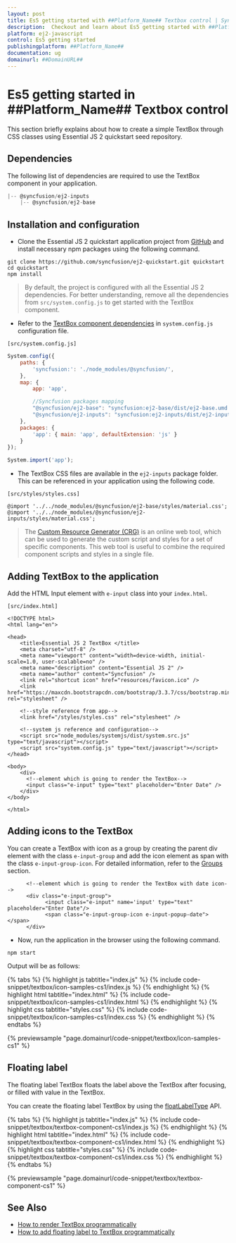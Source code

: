 ```yaml
---
layout: post
title: Es5 getting started with ##Platform_Name## Textbox control | Syncfusion
description:  Checkout and learn about Es5 getting started with ##Platform_Name## Textbox control of Syncfusion Essential JS 2 and more details.
platform: ej2-javascript
control: Es5 getting started 
publishingplatform: ##Platform_Name##
documentation: ug
domainurl: ##DomainURL##
---
```


# Es5 getting started in ##Platform_Name## Textbox control

This section briefly explains about how to create a simple TextBox through CSS classes using Essential JS 2 quickstart seed repository.

## Dependencies

The following list of dependencies are required to use the TextBox component in your application.

```js
|-- @syncfusion/ej2-inputs
    |-- @syncfusion/ej2-base

```

## Installation and configuration

* Clone the Essential JS 2 quickstart application project from [GitHub](https://github.com/syncfusion/ej2-quickstart.git) and install necessary npm packages using the following command.

```
git clone https://github.com/syncfusion/ej2-quickstart.git quickstart
cd quickstart
npm install
```

> By default, the project is configured with all the Essential JS 2 dependencies. For better understanding, remove all the dependencies from
`src/system.config.js` to get started with the TextBox component.

* Refer to the [TextBox component dependencies](#dependencies) in `system.config.js` configuration file.

`[src/system.config.js]`

```js
System.config({
    paths: {
        'syncfusion:': './node_modules/@syncfusion/',
    },
    map: {
        app: 'app',

        //Syncfusion packages mapping
        "@syncfusion/ej2-base": "syncfusion:ej2-base/dist/ej2-base.umd.min.js",
        "@syncfusion/ej2-inputs": "syncfusion:ej2-inputs/dist/ej2-inputs.umd.min.js",
    },
    packages: {
        'app': { main: 'app', defaultExtension: 'js' }
    }
});

System.import('app');
```

* The TextBox CSS files are available in the `ej2-inputs` package folder. This can be referenced in your application using the following code.

`[src/styles/styles.css]`

```
@import '../../node_modules/@syncfusion/ej2-base/styles/material.css';
@import '../../node_modules/@syncfusion/ej2-inputs/styles/material.css';
```

> The [Custom Resource Generator (CRG)](https://crg.syncfusion.com/) is an online web tool, which can be used to generate the custom script and styles for a set of specific components.
> This web tool is useful to combine the required component scripts and styles in a single file.

## Adding TextBox to the application

Add the HTML Input element with `e-input` class into your `index.html`.

`[src/index.html]`

```
<!DOCTYPE html>
<html lang="en">

<head>
    <title>Essential JS 2 TextBox </title>
    <meta charset="utf-8" />
    <meta name="viewport" content="width=device-width, initial-scale=1.0, user-scalable=no" />
    <meta name="description" content="Essential JS 2" />
    <meta name="author" content="Syncfusion" />
    <link rel="shortcut icon" href="resources/favicon.ico" />
    <link href="https://maxcdn.bootstrapcdn.com/bootstrap/3.3.7/css/bootstrap.min.css" rel="stylesheet" />

    <!--style reference from app-->
    <link href="/styles/styles.css" rel="stylesheet" />

    <!--system js reference and configuration-->
    <script src="node_modules/systemjs/dist/system.src.js" type="text/javascript"></script>
    <script src="system.config.js" type="text/javascript"></script>
</head>

<body>
    <div>
      <!--element which is going to render the TextBox-->
      <input class="e-input" type="text" placeholder="Enter Date" />
    </div>
</body>

</html>

```

## Adding icons to the TextBox

You can create a TextBox with icon as a group by creating the parent div element with the class `e-input-group` and add the icon element as span with the class `e-input-group-icon`. For detailed information, refer to the [Groups](./groups/) section.

```
      <!--element which is going to render the TextBox with date icon-->
      <div class="e-input-group">
            <input class="e-input" name='input' type="text" placeholder="Enter Date"/>
            <span class="e-input-group-icon e-input-popup-date"></span>
      </div>
```

* Now, run the application in the browser using the following command.

```
npm start
```

Output will be as follows:

{% tabs %}
{% highlight js tabtitle="index.js" %}
{% include code-snippet/textbox/icon-samples-cs1/index.js %}
{% endhighlight %}
{% highlight html tabtitle="index.html" %}
{% include code-snippet/textbox/icon-samples-cs1/index.html %}
{% endhighlight %}
{% highlight css tabtitle="styles.css" %}
{% include code-snippet/textbox/icon-samples-cs1/index.css %}
{% endhighlight %}
{% endtabs %}
        
{% previewsample "page.domainurl/code-snippet/textbox/icon-samples-cs1" %}

## Floating label

The floating label TextBox floats the label above the TextBox after focusing, or filled with value in the TextBox.

You can create the floating label TextBox by using the [floatLabelType](../api/textbox/#floatLabelType) API.

{% tabs %}
{% highlight js tabtitle="index.js" %}
{% include code-snippet/textbox/textbox-component-cs1/index.js %}
{% endhighlight %}
{% highlight html tabtitle="index.html" %}
{% include code-snippet/textbox/textbox-component-cs1/index.html %}
{% endhighlight %}
{% highlight css tabtitle="styles.css" %}
{% include code-snippet/textbox/textbox-component-cs1/index.css %}
{% endhighlight %}
{% endtabs %}
        
{% previewsample "page.domainurl/code-snippet/textbox/textbox-component-cs1" %}

## See Also

* [How to render TextBox programmatically](./how-to/add-textbox-programmatically)
* [How to add floating label to TextBox programmatically](./how-to/add-floating-label-to-textbox-programmatically)
